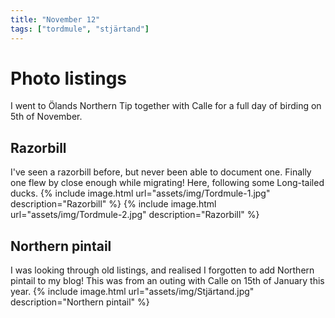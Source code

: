 ```yaml
---
title: "November 12"
tags: ["tordmule", "stjärtand"]
---
```

# Photo listings
I went to Ölands Northern Tip together with Calle for a full day of birding on
5th of November.

## Razorbill
I've seen a razorbill before, but never been able to document one. Finally one
flew by close enough while migrating! Here, following some Long-tailed ducks.
{% include image.html url="assets/img/Tordmule-1.jpg" description="Razorbill" %}
{% include image.html url="assets/img/Tordmule-2.jpg" description="Razorbill" %}

## Northern pintail
I was looking through old listings, and realised I forgotten to add Northern
pintail to my blog! This was from an outing with Calle on 15th of January this
year.
{% include image.html url="assets/img/Stjärtand.jpg" description="Northern pintail" %}
